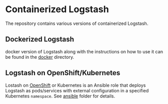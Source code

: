 # Containerized Logstash

The repository contains various versions of containerized Logstash.

## Dockerized Logstash

docker version of Logstash along with the instructions on how to use it can be
found in the [docker](docker) directory.

## Logstash on OpenShift/Kubernetes

Lostash on [OpenShift](https://www.openshift.org) or Kubernetes is an Ansible
role that deploys Logstash as pods/services with external configuration in a
specified Kubernetes `namespace`.
See [ansible](ansible) folder for details.
